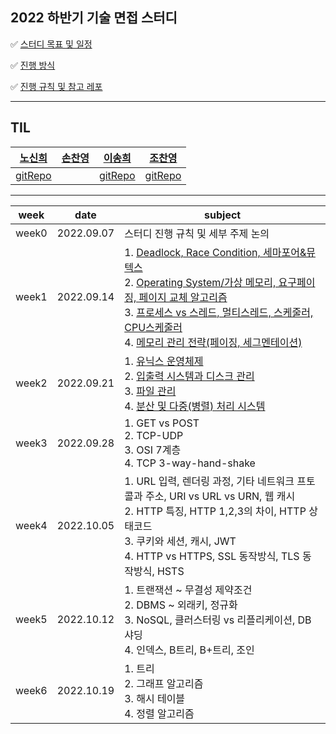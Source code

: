 ## 2022 하반기 기술 면접 스터디

✅ [스터디 목표 및 일정](https://github.com/shinhee-rebecca/2022-cs-study/blob/main/ETC/스터디%20목표%20및%20일정.md)

✅ [진행 방식](https://github.com/shinhee-rebecca/2022-cs-study/blob/main/ETC/진행%20방식.md)

✅ [진행 규칙 및 참고 레포](https://github.com/shinhee-rebecca/2022-cs-study/blob/main/ETC/진행%20규칙%20및%20참고%20레포.md)

---

## TIL

| [노신희](https://github.com/shinhee-rebecca) | [손찬영](https://github.com/chaaaany) | [이송희](https://github.com/songhee-lee) | [조찬영](https://github.com/cotchan) |
| ------------------------------------------------------------ | ------ | ------ | ------ |
| [gitRepo](https://github.com/shinhee-rebecca/between-TIL-and-study-diary) |        | [gitRepo](https://songhee-lee.github.io/)       |  [gitRepo](https://cotchan.github.io)      |

---

| week  | date       | subject                                                      |
| ----- | ---------- | ------------------------------------------------------------ |
| week0 | 2022.09.07 | 스터디 진행 규칙 및 세부 주제 논의                           |
| week1 | 2022.09.14 | 1. [Deadlock, Race Condition, 세마포어&뮤텍스](https://github.com/shinhee-rebecca/2022-cs-study/blob/main/Operating%20System/Deadlock%2C%20Race%20Condition%2C%20세마포어%26뮤텍스.md) <br />2. [Operating System/가상 메모리, 요구페이징, 페이지 교체 알고리즘](https://github.com/shinhee-rebecca/2022-cs-study/blob/076ed51d33e468f327426a535d71492e8ea06527/Operating%20System/%EA%B0%80%EC%83%81%20%EB%A9%94%EB%AA%A8%EB%A6%AC,%20%EC%9A%94%EA%B5%AC%ED%8E%98%EC%9D%B4%EC%A7%95,%20%ED%8E%98%EC%9D%B4%EC%A7%80%20%EA%B5%90%EC%B2%B4%20%EC%95%8C%EA%B3%A0%EB%A6%AC%EC%A6%98.md) <br />3. [프로세스 vs 스레드, 멀티스레드, 스케줄러, CPU스케줄러](https://github.com/shinhee-rebecca/2022-cs-study/blob/main/Operating%20System/Process%2C%20Thread%2C%20CPU%20Scheduler.md)<br />4. [메모리 관리 전략(페이징, 세그멘테이션)](https://github.com/shinhee-rebecca/2022-cs-study/blob/main/Operating%20System/%EB%A9%94%EB%AA%A8%EB%A6%AC%20%EA%B4%80%EB%A6%AC%20%EC%A0%84%EB%9E%B5(%ED%8E%98%EC%9D%B4%EC%A7%95%2C%20%EC%84%B8%EA%B7%B8%EB%A9%98%ED%85%8C%EC%9D%B4%EC%85%98).md) |
| week2 | 2022.09.21 | 1. [유닉스 운영체제](https://github.com/shinhee-rebecca/2022-cs-study/blob/main/Operating%20System/유닉스%20운영체제.md) <br />2. [입출력 시스템과 디스크 관리](https://github.com/shinhee-rebecca/2022-cs-study/blob/09f0262672a75d7152932116a6d6bcbe93dfb40a/Operating%20System/%EC%9E%85%EC%B6%9C%EB%A0%A5%EC%8B%9C%EC%8A%A4%ED%85%9C%EA%B3%BC%EB%94%94%EC%8A%A4%ED%81%AC%EA%B4%80%EB%A6%AC.md) <br />3. [파일 관리](https://github.com/shinhee-rebecca/2022-cs-study/blob/main/Operating%20System/%ED%8C%8C%EC%9D%BC%20%EC%8B%9C%EC%8A%A4%ED%85%9C.md) <br />4. [분산 및 다중(병렬) 처리 시스템](https://github.com/cotchan/2022-cs-study/blob/week2-4/Operating%20System/%EB%B6%84%EC%82%B0%20%EB%B0%8F%20%EB%8B%A4%EC%A4%91(%EB%B3%91%EB%A0%AC)%20%EC%B2%98%EB%A6%AC%20%EC%8B%9C%EC%8A%A4%ED%85%9C.md) |
| week3 | 2022.09.28 | 1. GET vs POST<br />2. TCP-UDP<br />3. OSI 7계층<br />4. TCP 3-way-hand-shake |
| week4 | 2022.10.05 | 1. URL 입력, 렌더링 과정, 기타 네트워크 프토콜과 주소, URI vs URL vs URN, 웹 캐시<br />2. HTTP 특징, HTTP 1,2,3의 차이, HTTP 상태코드 <br />3. 쿠키와 세션, 캐시, JWT <br />4. HTTP vs HTTPS, SSL 동작방식, TLS 동작방식, HSTS |
| week5 | 2022.10.12 | 1. 트랜잭션 ~ 무결성 제약조건 <br />2. DBMS ~ 외래키, 정규화 <br />3. NoSQL, 클러스터링 vs 리플리케이션, DB샤딩 <br />4. 인덱스, B트리, B+트리, 조인 |
| week6 | 2022.10.19 | 1. 트리 <br />2. 그래프 알고리즘 <br />3. 해시 테이블 <br />4. 정렬 알고리즘 |
